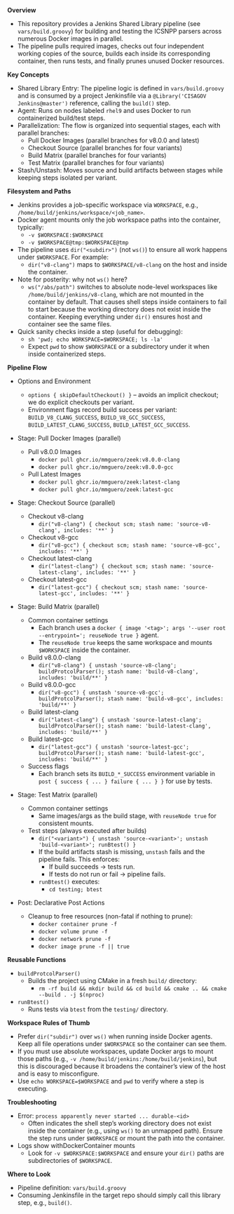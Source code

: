 **Overview**
- This repository provides a Jenkins Shared Library pipeline (see `vars/build.groovy`) for building and testing the ICSNPP parsers across numerous Docker images in parallel.
- The pipeline pulls required images, checks out four independent working copies of the source, builds each inside its corresponding container, then runs tests, and finally prunes unused Docker resources.

**Key Concepts**
- Shared Library Entry: The pipeline logic is defined in `vars/build.groovy` and is consumed by a project Jenkinsfile via a `@Library('CISAGOV Jenkins@master')` reference, calling the `build()` step.
- Agent: Runs on nodes labeled `rhel9` and uses Docker to run containerized build/test steps.
- Parallelization: The flow is organized into sequential stages, each with parallel branches:
  - Pull Docker Images (parallel branches for v8.0.0 and latest)
  - Checkout Source (parallel branches for four variants)
  - Build Matrix (parallel branches for four variants)
  - Test Matrix (parallel branches for four variants)
- Stash/Unstash: Moves source and build artifacts between stages while keeping steps isolated per variant.

**Filesystem and Paths**
- Jenkins provides a job-specific workspace via `WORKSPACE`, e.g., `/home/build/jenkins/workspace/<job_name>`.
- Docker agent mounts only the job workspace paths into the container, typically:
  - `-v $WORKSPACE:$WORKSPACE`
  - `-v $WORKSPACE@tmp:$WORKSPACE@tmp`
- The pipeline uses `dir("<subdir>")` (not `ws()`) to ensure all work happens under `$WORKSPACE`. For example:
  - `dir("v8-clang")` maps to `$WORKSPACE/v8-clang` on the host and inside the container.
- Note for posterity: why not `ws()` here? 
  - `ws("/abs/path")` switches to absolute node-level workspaces like `/home/build/jenkins/v8-clang`, which are not mounted in the container by default. That causes shell steps inside containers to fail to start because the working directory does not exist inside the container. Keeping everything under `dir()` ensures host and container see the same files.
- Quick sanity checks inside a step (useful for debugging):
  - `sh 'pwd; echo WORKSPACE=$WORKSPACE; ls -la'`
  - Expect `pwd` to show `$WORKSPACE` or a subdirectory under it when inside containerized steps.

**Pipeline Flow**
- Options and Environment
  - `options { skipDefaultCheckout() }` – avoids an implicit checkout; we do explicit checkouts per variant.
  - Environment flags record build success per variant: `BUILD_V8_CLANG_SUCCESS`, `BUILD_V8_GCC_SUCCESS`, `BUILD_LATEST_CLANG_SUCCESS`, `BUILD_LATEST_GCC_SUCCESS`.

- Stage: Pull Docker Images (parallel)
  - Pull v8.0.0 Images
    - `docker pull ghcr.io/mmguero/zeek:v8.0.0-clang`
    - `docker pull ghcr.io/mmguero/zeek:v8.0.0-gcc`
  - Pull Latest Images
    - `docker pull ghcr.io/mmguero/zeek:latest-clang`
    - `docker pull ghcr.io/mmguero/zeek:latest-gcc`

- Stage: Checkout Source (parallel)
  - Checkout v8-clang
    - `dir("v8-clang") { checkout scm; stash name: 'source-v8-clang', includes: '**' }`
  - Checkout v8-gcc
    - `dir("v8-gcc") { checkout scm; stash name: 'source-v8-gcc', includes: '**' }`
  - Checkout latest-clang
    - `dir("latest-clang") { checkout scm; stash name: 'source-latest-clang', includes: '**' }`
  - Checkout latest-gcc
    - `dir("latest-gcc") { checkout scm; stash name: 'source-latest-gcc', includes: '**' }`

- Stage: Build Matrix (parallel)
  - Common container settings
    - Each branch uses a `docker { image '<tag>'; args '--user root --entrypoint='; reuseNode true }` agent.
    - The `reuseNode true` keeps the same workspace and mounts `$WORKSPACE` inside the container.
  - Build v8.0.0-clang
    - `dir("v8-clang") { unstash 'source-v8-clang'; buildProtcolParser(); stash name: 'build-v8-clang', includes: 'build/**' }`
  - Build v8.0.0-gcc
    - `dir("v8-gcc") { unstash 'source-v8-gcc'; buildProtcolParser(); stash name: 'build-v8-gcc', includes: 'build/**' }`
  - Build latest-clang
    - `dir("latest-clang") { unstash 'source-latest-clang'; buildProtcolParser(); stash name: 'build-latest-clang', includes: 'build/**' }`
  - Build latest-gcc
    - `dir("latest-gcc") { unstash 'source-latest-gcc'; buildProtcolParser(); stash name: 'build-latest-gcc', includes: 'build/**' }`
  - Success flags
    - Each branch sets its `BUILD_*_SUCCESS` environment variable in `post { success { ... } failure { ... } }` for use by tests.

- Stage: Test Matrix (parallel)
  - Common container settings
    - Same images/args as the build stage, with `reuseNode true` for consistent mounts.
  - Test steps (always executed after builds)
    - `dir("<variant>") { unstash 'source-<variant>'; unstash 'build-<variant>'; runBtest() }`
    - If the build artifacts stash is missing, `unstash` fails and the pipeline fails. This enforces:
      - If build succeeds → tests run.
      - If tests do not run or fail → pipeline fails.
    - `runBtest()` executes:
      - `cd testing; btest`

- Post: Declarative Post Actions
  - Cleanup to free resources (non-fatal if nothing to prune):
    - `docker container prune -f`
    - `docker volume prune -f`
    - `docker network prune -f`
    - `docker image prune -f || true`

**Reusable Functions**
- `buildProtcolParser()`
  - Builds the project using CMake in a fresh `build/` directory:
    - `rm -rf build && mkdir build && cd build && cmake .. && cmake --build . -j $(nproc)`
- `runBtest()`
  - Runs tests via `btest` from the `testing/` directory.

**Workspace Rules of Thumb**
- Prefer `dir("subdir")` over `ws()` when running inside Docker agents. Keep all file operations under `$WORKSPACE` so the container can see them.
- If you must use absolute workspaces, update Docker args to mount those paths (e.g., `-v /home/build/jenkins:/home/build/jenkins`), but this is discouraged because it broadens the container’s view of the host and is easy to misconfigure.
- Use `echo WORKSPACE=$WORKSPACE` and `pwd` to verify where a step is executing.

**Troubleshooting**
- Error: `process apparently never started ... durable-<id>`
  - Often indicates the shell step’s working directory does not exist inside the container (e.g., using `ws()` to an unmapped path). Ensure the step runs under `$WORKSPACE` or mount the path into the container.
- Logs show withDockerContainer mounts
  - Look for `-v $WORKSPACE:$WORKSPACE` and ensure your `dir()` paths are subdirectories of `$WORKSPACE`.

**Where to Look**
- Pipeline definition: `vars/build.groovy`
- Consuming Jenkinsfile in the target repo should simply call this library step, e.g., `build()`.
